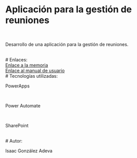 # Aplicación para la gestión de reuniones
<br>
<p>Desarrollo de una aplicación para la gestión de reuniones.</p>
<br>
# Enlaces: 
<br>
<a href="https://github.com/IsaacGonade/TFG_Gestion_Reuniones/blob/main/Gonzalez_Adeva_Isaac_Memoria_ProyectoFinal_DAM25.pdf">Enlace a la memoria</a>
<br>
<a href="https://github.com/IsaacGonade/TFG_Gestion_Reuniones/blob/main/Gonz%C3%A1lez_Adeva_Isaac_Manual_ProyectoFinal_DAM25.pdf">Enlace al manual de usuario</a>
<br>
# Tecnologías utilizadas:
<br>
<p>PowerApps</p>
<br>
<p>Power Automate</p>
<br>
<p>SharePoint</p>

<br>
# Autor:
<br>
<p>Isaac González Adeva</p>
